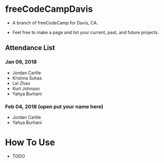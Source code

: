 # freeCodeCampDavis
* A branch of freeCodeCamp for Davis, CA.

* Feel free to make a page and list your current, past, and future projects.

## Attendance List
### Jan 06, 2018
* Jordan Carlile
* Krishna Suhas
* Lei Zhao
* Kurt Johnson
* Yahya Burhani	

### Feb 04, 2018 (open put your name here)
* Jordan Carlile
* Yahya Burhani	

# How To Use
* TODO
